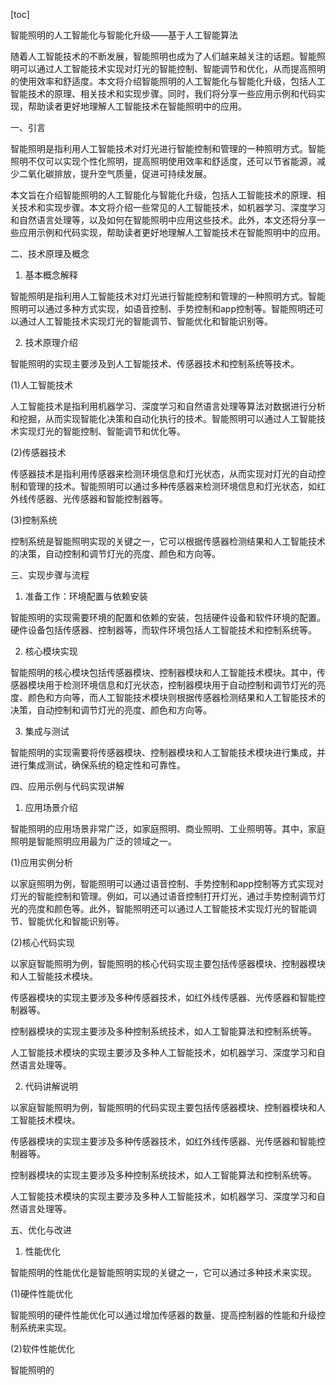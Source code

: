 
[toc]                    
                
                
智能照明的人工智能化与智能化升级——基于人工智能算法

随着人工智能技术的不断发展，智能照明也成为了人们越来越关注的话题。智能照明可以通过人工智能技术实现对灯光的智能控制、智能调节和优化，从而提高照明的使用效率和舒适度。本文将介绍智能照明的人工智能化与智能化升级，包括人工智能技术的原理、相关技术和实现步骤。同时，我们将分享一些应用示例和代码实现，帮助读者更好地理解人工智能技术在智能照明中的应用。

一、引言

智能照明是指利用人工智能技术对灯光进行智能控制和管理的一种照明方式。智能照明不仅可以实现个性化照明，提高照明使用效率和舒适度，还可以节省能源，减少二氧化碳排放，提升空气质量，促进可持续发展。

本文旨在介绍智能照明的人工智能化与智能化升级，包括人工智能技术的原理、相关技术和实现步骤。本文将介绍一些常见的人工智能技术，如机器学习、深度学习和自然语言处理等，以及如何在智能照明中应用这些技术。此外，本文还将分享一些应用示例和代码实现，帮助读者更好地理解人工智能技术在智能照明中的应用。

二、技术原理及概念

1. 基本概念解释

智能照明是指利用人工智能技术对灯光进行智能控制和管理的一种照明方式。智能照明可以通过多种方式实现，如语音控制、手势控制和app控制等。智能照明还可以通过人工智能技术实现灯光的智能调节、智能优化和智能识别等。

2. 技术原理介绍

智能照明的实现主要涉及到人工智能技术、传感器技术和控制系统等技术。

(1)人工智能技术

人工智能技术是指利用机器学习、深度学习和自然语言处理等算法对数据进行分析和挖掘，从而实现智能化决策和自动化执行的技术。智能照明可以通过人工智能技术实现灯光的智能控制、智能调节和优化等。

(2)传感器技术

传感器技术是指利用传感器来检测环境信息和灯光状态，从而实现对灯光的自动控制和管理的技术。智能照明可以通过多种传感器来检测环境信息和灯光状态，如红外线传感器、光传感器和智能控制器等。

(3)控制系统

控制系统是智能照明实现的关键之一，它可以根据传感器检测结果和人工智能技术的决策，自动控制和调节灯光的亮度、颜色和方向等。

三、实现步骤与流程

1. 准备工作：环境配置与依赖安装

智能照明的实现需要环境的配置和依赖的安装，包括硬件设备和软件环境的配置。硬件设备包括传感器、控制器等，而软件环境包括人工智能技术和控制系统等。

2. 核心模块实现

智能照明的核心模块包括传感器模块、控制器模块和人工智能技术模块。其中，传感器模块用于检测环境信息和灯光状态，控制器模块用于自动控制和调节灯光的亮度、颜色和方向等，而人工智能技术模块则根据传感器检测结果和人工智能技术的决策，自动控制和调节灯光的亮度、颜色和方向等。

3. 集成与测试

智能照明的实现需要将传感器模块、控制器模块和人工智能技术模块进行集成，并进行集成测试，确保系统的稳定性和可靠性。

四、应用示例与代码实现讲解

1. 应用场景介绍

智能照明的应用场景非常广泛，如家庭照明、商业照明、工业照明等。其中，家庭照明是智能照明应用最为广泛的领域之一。

(1)应用实例分析

以家庭照明为例，智能照明可以通过语音控制、手势控制和app控制等方式实现对灯光的智能控制和管理。例如，可以通过语音控制打开灯光，通过手势控制调节灯光的亮度和颜色等。此外，智能照明还可以通过人工智能技术实现灯光的智能调节、智能优化和智能识别等。

(2)核心代码实现

以家庭智能照明为例，智能照明的核心代码实现主要包括传感器模块、控制器模块和人工智能技术模块。

传感器模块的实现主要涉及多种传感器技术，如红外线传感器、光传感器和智能控制器等。

控制器模块的实现主要涉及多种控制系统技术，如人工智能算法和控制系统等。

人工智能技术模块的实现主要涉及多种人工智能技术，如机器学习、深度学习和自然语言处理等。

2. 代码讲解说明

以家庭智能照明为例，智能照明的代码实现主要包括传感器模块、控制器模块和人工智能技术模块。

传感器模块的实现主要涉及多种传感器技术，如红外线传感器、光传感器和智能控制器等。

控制器模块的实现主要涉及多种控制系统技术，如人工智能算法和控制系统等。

人工智能技术模块的实现主要涉及多种人工智能技术，如机器学习、深度学习和自然语言处理等。

五、优化与改进

1. 性能优化

智能照明的性能优化是智能照明实现的关键之一，它可以通过多种技术来实现。

(1)硬件性能优化

智能照明的硬件性能优化可以通过增加传感器的数量、提高控制器的性能和升级控制系统来实现。

(2)软件性能优化

智能照明的

